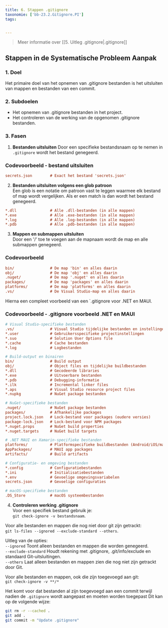 ```yaml
---
title: 6. Stappen .gitignore
taxonomie: ['bb-23.2.Gitignore.PI']
tags:


---
```


> Meer informatie over [[5. Uitleg .gitignore|.gitignore]]

## Stappen in de Systematische Probleem Aanpak
### 1. Doel
Het primaire doel van het opnemen van .gitignore bestanden is het uitsluiten van mappen en bestanden van een commit.

### 2. Subdoelen
  - Het opnemen van .gitignore bestanden in het project.
  - Het controleren van de werking van de opgenomen .gitignore bestanden.

### 3. Fasen
1. **Bestanden uitsluiten**
Door een specifieke bestandsnaam op te nemen in `.gitignore` wordt het bestand genegeerd.

### Codevoorbeeld - bestand uitsluiten  
``` ini
secrets.json        # Exact het bestand 'secrets.json'
```

2. **Bestanden uitsluiten volgens een glob patroon**  
Een glob is een notatie om patroon vast te leggen waarmee elk bestand of map wordt vergelijken. Als er een match is dan wordt het bestand genegeerd.

``` ini
*.dll               # Alle .dll-bestanden (in alle mappen)
*.exe               # Alle .exe-bestanden (in alle mappen)
*.log               # Alle .log-bestanden (in alle mappen)
*.pdb               # Alle .pdb-bestanden (in alle mappen)
```

3. **Mappen en submappen uitsluiten**  
Door een '/' toe te voegen aan de mapnaam wordt de map en alle submappen genegeerd.

### Codevoorbeeld  
``` ini
bin/                # De map 'bin' en alles daarin
obj/                # De map 'obj' en alles daarin
.nuget/             # De map '.nuget' en alles daarin
packages/           # De map 'packages' en alles daarin
platforms/          # De map 'platforms' en alles daarin
.vs/                # De Visual Studio-map en alles daarin
```

Hierna een compleet voorbeeld van een `.gitignore voor .NET en MAUI.

### Codevoorbeeld - .gitignore voorbeeld .NET en MAUI
``` ini
# Visual Studio-specifieke bestanden
.vs/                # Visual Studio tijdelijke bestanden en instellingen
*.user              # Gebruikersspecifieke projectinstellingen
*.suo               # Solution User Options file
*.cache             # Cache bestanden
*.log               # Logbestanden

# Build-output en binairen
bin/                # Build output
obj/                # Object files en tijdelijke buildbestanden
*.dll               # Gecodeerde libraries
*.exe               # Uitvoerbare bestanden
*.pdb               # Debugging-informatie
*.ilk               # Incremental linker files
*.aps               # Visual Studio resource project files
*.nupkg             # NuGet package bestanden

# NuGet-specifieke bestanden
.nuget/             # NuGet package bestanden
packages/           # Afhankelijke packages
project.lock.json   # Lock-bestand voor packages (oudere versies)
package-lock.json   # Lock-bestand voor NPM packages
*.nuget.props       # NuGet build properties
*.nuget.targets     # NuGet build targets

# .NET MAUI en Xamarin-specifieke bestanden
platforms/          # Platformspecifieke buildbestanden (Android/iOS/macOS/Windows)
AppPackages/        # MAUI app packages
artifacts/          # Build artifacts

# Configuratie- en omgeving bestanden
*.config            # Configuratiebestanden
*.ini               # Initialisatiebestanden
*.env               # Gevoelige omgevingsvariabelen
secrets.json        # Gevoelige configuraties

# macOS-specifieke bestanden
.DS_Store           # macOS systeembestanden
```

4. **Controleren werking .gitignore**    
Voor een specifiek bestand gebruik je:  
`git check-ignore -v bestandsnaam`. 

Voor alle bestanden en mappen die nog niet door git zijn getrackt:  
`git ls-files --ignored --exclude-standard --others`.  

Uitleg van de opties:  
`--ignored` Toont alleen bestanden en mappen die worden genegeerd.  
`--exclude-standard` Houdt rekening met .gitignore, .git/info/exclude en standaard Git-uitsluitingen.  
`--others` Laat alleen bestanden en mappen zien die nog niet zijn getrackt door Git.

Voor alle bestanden en mappen, ook die zijn toegevoegd aan git:  
`git check-ignore -v **/*` 

Het komt voor dat bestanden al zijn toegevoegd aan een commit terwijl nadien de `.gitignore` wordt aangepast en moeten worden toegepast Dit kan op de volgende wijze:  
``` bash
git rm -r --cached .
git add .
git commit -m "Update .gitignore"
```
